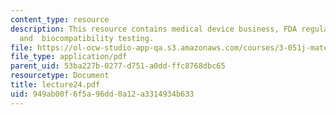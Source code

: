 ```yaml
---
content_type: resource
description: This resource contains medical device business, FDA regulatory branches
  and  biocompatibility testing.
file: https://ol-ocw-studio-app-qa.s3.amazonaws.com/courses/3-051j-materials-for-biomedical-applications-spring-2006/949ab00f6f5a96dd0a12a3314934b633_lecture24.pdf
file_type: application/pdf
parent_uid: 53ba227b-0277-d751-a0dd-ffc8768dbc65
resourcetype: Document
title: lecture24.pdf
uid: 949ab00f-6f5a-96dd-0a12-a3314934b633
---
```

